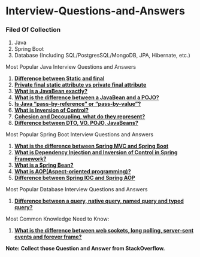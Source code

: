 # Interview-Questions-and-Answers

### Filed Of Collection
1. Java
2. Spring Boot
3. Database (Including SQL/PostgresSQL/MongoDB, JPA, Hibernate, etc.)

Most Popular Java Interview Questions and Answers
1. [**Difference between Static and final** ](https://github.com/CodeMechanix/Interview-Questions-and-Answers/blob/master/java/Difference_between_Static_and_final.md)
2. [**Private final static attribute vs private final attribute**](https://github.com/CodeMechanix/Interview-Questions-and-Answers/blob/master/java/Private_final_static_attribute_vs_private_final_attribute.md)
3. [**What is a JavaBean exactly?**](https://github.com/CodeMechanix/Interview-Questions-and-Answers/blob/master/java/What_is_a_JavaBean_exactly.md)
4. [**What is the difference between a JavaBean and a POJO?**](https://github.com/CodeMechanix/Interview-Questions-and-Answers/blob/master/java/What_is_the_difference_between_a_JavaBean_and_a_POJO.md)
5. [**Is Java “pass-by-reference” or “pass-by-value”?**](https://github.com/CodeMechanix/Interview-Questions-and-Answers/blob/master/java/Is_Java_pass_by_reference_or_pass_by_value.md)
6. [**What is Inversion of Control?**]()
7. [**Cohesion and Decoupling, what do they represent?**]()
8. [**Difference between DTO, VO, POJO, JavaBeans?**]()

Most Popular Spring Boot Interview Questions and Answers
1. [**What is the difference between Spring MVC and Spring Boot**](https://github.com/CodeMechanix/Interview-Questions-and-Answers/blob/master/springboot/java/Difference_between_Spring_MVC_and_Spring_Boot.md)
2. [**What is Dependency Injection and Inversion of Control in Spring Framework?**]()
3. [**What is a Spring Bean?**]()
4. [**What is AOP(Aspect-oriented programming)?**]()
5. [**Difference between Spring IOC and Spring AOP**]()


Most Popular Database Interview Questions and Answers
1. [**Difference between a query, native query, named query and typed query?**](https://github.com/CodeMechanix/Interview-Questions-and-Answers/blob/master/database/Difference_between_query_and_native%20query_and_named_query_and_typed_query.md)

Most Common Knowledge Need to Know:
1. [**What is the difference between web sockets, long polling, server-sent events and forever frame?**]()

**Note: Collect those Question and Answer from StackOverflow.** 

